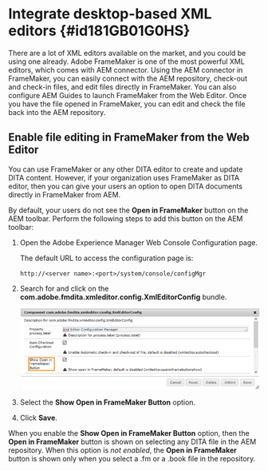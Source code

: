 # Integrate desktop-based XML editors {#id181GB01G0HS}

There are a lot of XML editors available on the market, and you could be using one already. Adobe FrameMaker is one of the most powerful XML editors, which comes with AEM connector. Using the AEM connector in FrameMaker, you can easily connect with the AEM repository, check-out and check-in files, and edit files directly in FrameMaker. You can also configure AEM Guides to launch FrameMaker from the Web Editor. Once you have the file opened in FrameMaker, you can edit and check the file back into the AEM repository.

## Enable file editing in FrameMaker from the Web Editor 

You can use FrameMaker or any other DITA editor to create and update DITA content. However, if your organization uses FrameMaker as DITA editor, then you can give your users an option to open DITA documents directly in FrameMaker from AEM.

By default, your users do not see the **Open in FrameMaker** button on the AEM toolbar. Perform the following steps to add this button on the AEM toolbar:

1.  Open the Adobe Experience Manager Web Console Configuration page.

    The default URL to access the configuration page is:

    ```http
    http://<server name>:<port>/system/console/configMgr
    ```

1.  Search for and click on the **com.adobe.fmdita.xmleditor.config.XmlEditorConfig** bundle.

    ![](assets/open-in-fm-toolbar.png)

1.  Select the **Show Open in FrameMaker Button** option.

1.  Click **Save**.


When you enable the **Show Open in FrameMaker Button** option, then the **Open in FrameMaker** button is shown on selecting any DITA file in the AEM repository. When this option is *not enabled*, the **Open in FrameMaker** button is shown only when you select a .fm or a .book file in the repository.

